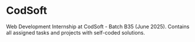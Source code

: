 # CodSoft
Web Development Internship at CodSoft - Batch B35 (June 2025). Contains all assigned tasks and projects with self-coded solutions.
